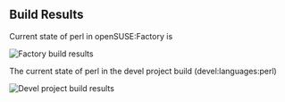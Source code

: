 
## Build Results

Current state of perl in openSUSE:Factory is

![Factory build results](https://br.opensuse.org/status/openSUSE:Factory/perl-IPC-Run/standard)

The current state of perl in the devel project build (devel:languages:perl)

![Devel project build results](https://br.opensuse.org/status/devel:languages:perl/perl-IPC-Run)


